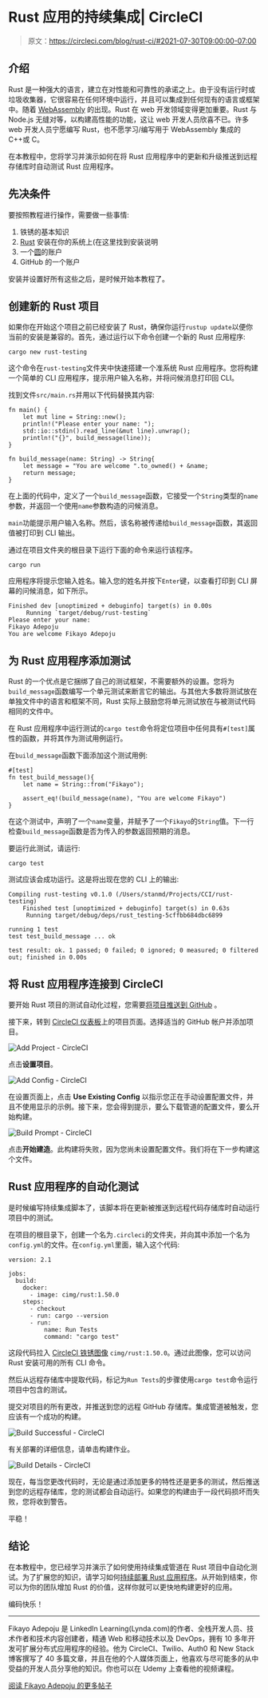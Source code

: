 # Rust 应用的持续集成| CircleCI

> 原文：<https://circleci.com/blog/rust-ci/#2021-07-30T09:00:00-07:00>

## 介绍

Rust 是一种强大的语言，建立在对性能和可靠性的承诺之上。由于没有运行时或垃圾收集器，它很容易在任何环境中运行，并且可以集成到任何现有的语言或框架中。随着 [WebAssembly](https://developer.mozilla.org/en-US/docs/WebAssembly) 的出现。Rust 在 web 开发领域变得更加重要。Rust 与 Node.js 无缝对等，以构建高性能的功能，这让 web 开发人员欣喜不已。许多 web 开发人员宁愿编写 Rust，也不愿学习/编写用于 WebAssembly 集成的 C++或 C。

在本教程中，您将学习并演示如何在将 Rust 应用程序中的更新和升级推送到远程存储库时自动测试 Rust 应用程序。

## 先决条件

要按照教程进行操作，需要做一些事情:

1.  铁锈的基本知识
2.  [Rust](https://www.rust-lang.org/) 安装在你的系统上(在这里找到安装说明
3.  一个[圆](https://circleci.com/signup/)的账户
4.  GitHub 的一个账户

安装并设置好所有这些之后，是时候开始本教程了。

## 创建新的 Rust 项目

如果你在开始这个项目之前已经安装了 Rust，确保你运行`rustup update`以便你当前的安装是兼容的。首先，通过运行以下命令创建一个新的 Rust 应用程序:

```
cargo new rust-testing 
```

这个命令在`rust-testing`文件夹中快速搭建一个准系统 Rust 应用程序。您将构建一个简单的 CLI 应用程序，提示用户输入名称，并将问候消息打印回 CLI。

找到文件`src/main.rs`并用以下代码替换其内容:

```
fn main() {
    let mut line = String::new();
    println!("Please enter your name: ");
    std::io::stdin().read_line(&mut line).unwrap();
    println!("{}", build_message(line));
}

fn build_message(name: String) -> String{
    let message = "You are welcome ".to_owned() + &name;
    return message;
} 
```

在上面的代码中，定义了一个`build_message`函数，它接受一个`String`类型的`name`参数，并返回一个使用`name`参数构造的问候消息。

`main`功能提示用户输入名称。然后，该名称被传递给`build_message`函数，其返回值被打印到 CLI 输出。

通过在项目文件夹的根目录下运行下面的命令来运行该程序。

```
cargo run 
```

应用程序将提示您输入姓名。输入您的姓名并按下`Enter`键，以查看打印到 CLI 屏幕的问候消息，如下所示。

```
Finished dev [unoptimized + debuginfo] target(s) in 0.00s
     Running `target/debug/rust-testing`
Please enter your name: 
Fikayo Adepoju
You are welcome Fikayo Adepoju 
```

## 为 Rust 应用程序添加测试

Rust 的一个优点是它捆绑了自己的测试框架，不需要额外的设置。您将为`build_message`函数编写一个单元测试来断言它的输出。与其他大多数将测试放在单独文件中的语言和框架不同，Rust 实际上鼓励您将单元测试放在与被测试代码相同的文件中。

在 Rust 应用程序中运行测试的`cargo test`命令将定位项目中任何具有`#[test]`属性的函数，并将其作为测试用例运行。

在`build_message`函数下面添加这个测试用例:

```
#[test]
fn test_build_message(){
    let name = String::from("Fikayo");

    assert_eq!(build_message(name), "You are welcome Fikayo")
} 
```

在这个测试中，声明了一个`name`变量，并赋予了一个`Fikayo`的`String`值。下一行检查`build_message`函数是否为传入的参数返回预期的消息。

要运行此测试，请运行:

```
cargo test 
```

测试应该会成功运行。这是将出现在您的 CLI 上的输出:

```
Compiling rust-testing v0.1.0 (/Users/stanmd/Projects/CCI/rust-testing)
    Finished test [unoptimized + debuginfo] target(s) in 0.63s
     Running target/debug/deps/rust_testing-5cffbb684dbc6899

running 1 test
test test_build_message ... ok

test result: ok. 1 passed; 0 failed; 0 ignored; 0 measured; 0 filtered out; finished in 0.00s 
```

## 将 Rust 应用程序连接到 CircleCI

要开始 Rust 项目的测试自动化过程，您需要[将项目推送到 GitHub](https://circleci.com/blog/pushing-a-project-to-github/) 。

接下来，转到 [CircleCI 仪表板](https://app.circleci.com/projects)上的项目页面。选择适当的 GitHub 帐户并添加项目。

![Add Project - CircleCI](img/b778d38bf7a3eb553ff65caf98d43f53.png)

点击**设置项目**。

![Add Config - CircleCI](img/7cdc9179e06eb9a059adb18f15d04254.png)

在设置页面上，点击 **Use Existing Config** 以指示您正在手动设置配置文件，并且不使用显示的示例。接下来，您会得到提示，要么下载管道的配置文件，要么开始构建。

![Build Prompt - CircleCI](img/a5a2f36b0f91cf8f3ab2b9b27e0cd991.png)

点击**开始建造**。此构建将失败，因为您尚未设置配置文件。我们将在下一步构建这个文件。

## Rust 应用程序的自动化测试

是时候编写持续集成脚本了，该脚本将在更新被推送到远程代码存储库时自动运行项目中的测试。

在项目的根目录下，创建一个名为`.circleci`的文件夹，并向其中添加一个名为`config.yml`的文件。在`config.yml`里面，输入这个代码:

```
version: 2.1

jobs:
  build:
    docker:
      - image: cimg/rust:1.50.0
    steps:
      - checkout
      - run: cargo --version
      - run:
          name: Run Tests
          command: "cargo test" 
```

这段代码拉入 [CircleCI 铁锈图像](https://circleci.com/developer/images/image/cimg/rust) `cimg/rust:1.50.0`。通过此图像，您可以访问 Rust 安装可用的所有 CLI 命令。

然后从远程存储库中提取代码，标记为`Run Tests`的步骤使用`cargo test`命令运行项目中包含的测试。

提交对项目的所有更改，并推送到您的远程 GitHub 存储库。集成管道被触发，您应该有一个成功的构建。

![Build Successful - CircleCI](img/e062a7a692d0481a51cac428f506d0a3.png)

有关部署的详细信息，请单击构建作业。

![Build Details - CircleCI](img/11a76d97f911a813dda33aa59d0fbf8c.png)

现在，每当您更改代码时，无论是通过添加更多的特性还是更多的测试，然后推送到您的远程存储库，您的测试都会自动运行。如果您的构建由于一段代码损坏而失败，您将收到警告。

平稳！

## 结论

在本教程中，您已经学习并演示了如何使用持续集成管道在 Rust 项目中自动化测试。为了扩展您的知识，请学习如何[持续部署 Rust 应用程序](https://circleci.com/blog/rust-cd/)。从开始到结束，你可以为你的团队增加 Rust 的价值，这样你就可以更快地构建更好的应用。

编码快乐！

* * *

Fikayo Adepoju 是 LinkedIn Learning(Lynda.com)的作者、全栈开发人员、技术作者和技术内容创建者，精通 Web 和移动技术以及 DevOps，拥有 10 多年开发可扩展分布式应用程序的经验。他为 CircleCI、Twilio、Auth0 和 New Stack 博客撰写了 40 多篇文章，并且在他的个人媒体页面上，他喜欢与尽可能多的从中受益的开发人员分享他的知识。你也可以在 Udemy 上查看他的视频课程。

[阅读 Fikayo Adepoju 的更多帖子](/blog/author/fikayo-adepoju/)